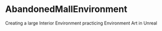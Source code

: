 # AbandonedMallEnvironment
Creating a large Interior Environment practicing Environment Art in Unreal
